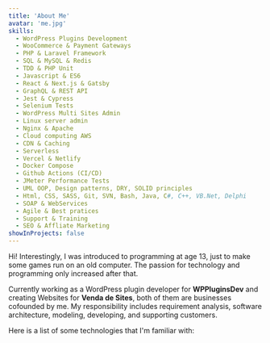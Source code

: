 ```yaml
---
title: 'About Me'
avatar: 'me.jpg'
skills:
  - WordPress Plugins Development
  - WooCommerce & Payment Gateways
  - PHP & Laravel Framework
  - SQL & MySQL & Redis
  - TDD & PHP Unit 
  - Javascript & ES6
  - React & Next.js & Gatsby
  - GraphQL & REST API
  - Jest & Cypress
  - Selenium Tests
  - WordPress Multi Sites Admin 
  - Linux server admin 
  - Nginx & Apache
  - Cloud computing AWS 
  - CDN & Caching
  - Serverless
  - Vercel & Netlify
  - Docker Compose
  - Github Actions (CI/CD)
  - JMeter Performance Tests
  - UML OOP, Design patterns, DRY, SOLID principles
  - Html, CSS, SASS, Git, SVN, Bash, Java, C#, C++, VB.Net, Delphi
  - SOAP & WebServices
  - Agile & Best pratices
  - Support & Training 
  - SEO & Affliate Marketing
showInProjects: false
---
```


Hi! Interestingly, I was introduced to programming at age 13, just to make some games run on an old computer. The passion for technology and programming only increased after that.

Currently working as a WordPress plugin developer for **WPPluginsDev** and creating Websites for **Venda de Sites**, both of them are businesses cofounded by me. My responsibility includes requirement analysis, software architecture, modeling, developing, and supporting customers.

Here is a list of some technologies that I'm familiar with:
